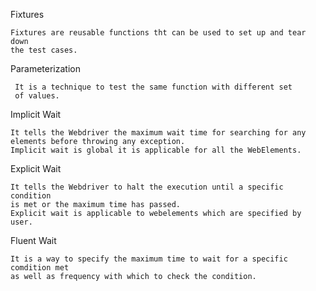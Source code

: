 Fixtures 
    
    Fixtures are reusable functions tht can be used to set up and tear down 
    the test cases.

Parameterization
 
     It is a technique to test the same function with different set 
     of values.

Implicit Wait

    It tells the Webdriver the maximum wait time for searching for any
    elements before throwing any exception.
    Implicit wait is global it is applicable for all the WebElements.

Explicit Wait

    It tells the Webdriver to halt the execution until a specific condition
    is met or the maximum time has passed.
    Explicit wait is applicable to webelements which are specified by user.

Fluent Wait

    It is a way to specify the maximum time to wait for a specific comdition met
    as well as frequency with which to check the condition.

